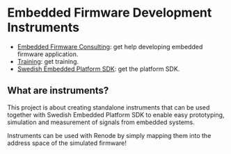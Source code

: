 # Embedded Firmware Development Instruments

- [Embedded Firmware Consulting](https://swedishembedded.com/go): get help developing embedded firmware application.
- [Training](https://swedishembedded.com/tag/training): get training.
- [Swedish Embedded Platform SDK](https://github.com/swedishembedded/sdk): get the platform SDK.

## What are instruments?

This project is about creating standalone instruments that can be used together
with Swedish Embedded Platform SDK to enable easy prototyping, simulation and
measurement of signals from embedded systems.

Instruments can be used with Renode by simply mapping them into the address
space of the simulated firmware!

